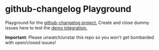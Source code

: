 github-changelog Playground
===========================

Playground for the [github-changelog project.](https://github.com/uberVU/github-changelog) Create and close dummy issues here to test the [demo integration.](http://ubervu.github.io/github-changelog)


**Important**: Please unwatch/unstar this repo so you won't get bombarded with open/closed issues!
